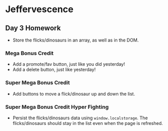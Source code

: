 # Jeffervescence

## Day 3 Homework

* Store the flicks/dinosaurs in an array, as well as in the DOM.

### Mega Bonus Credit

* Add a promote/fav button, just like you did yesterday!
* Add a delete button, just like yesterday!

### Super Mega Bonus Credit

* Add buttons to move a flick/dinosaur up and down the list.

### Super Mega Bonus Credit Hyper Fighting

* Persist the flicks/dinosaurs data using `window.localstorage`.  The flicks/dinosaurs should stay in the list even when the page is refreshed.